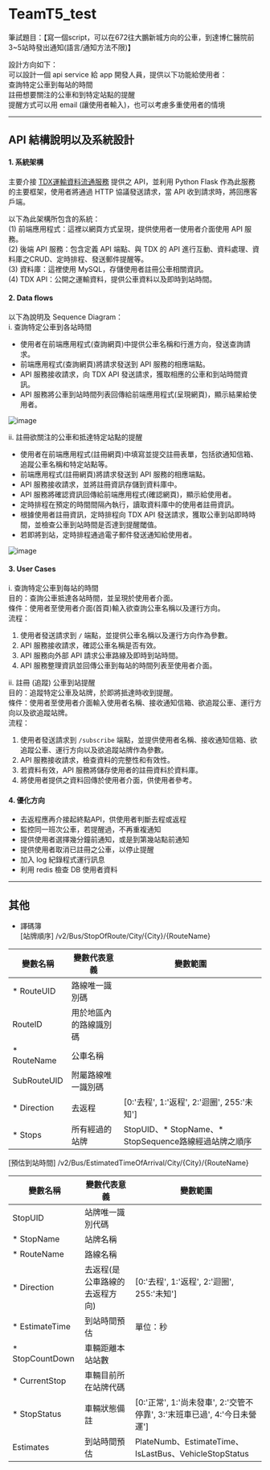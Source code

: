 # TeamT5_test

筆試題目：【寫一個script，可以在672往大鵬新城方向的公車，到達博仁醫院前3~5站時發出通知(語言/通知方法不限)】

設計方向如下：   
可以設計一個 api service 給 app 開發人員，提供以下功能給使用者：     
查詢特定公車到每站的時間   
註冊想要關注的公車和到特定站點的提醒     
提醒方式可以用 email (讓使用者輸入)，也可以考慮多重使用者的情境

***

## API 結構說明以及系統設計
#### **1. 系統架構**  
主要介接 [TDX運輸資料流通服務](https://tdx.transportdata.tw/api-service/swagger/basic/) 提供之 API，並利用 Python Flask 作為此服務的主要框架，使用者將通過 HTTP 協議發送請求，當 API 收到請求時，將回應客戶端。  

以下為此架構所包含的系統：  
(1) 前端應用程式：這裡以網頁方式呈現，提供使用者一使用者介面使用 API 服務。    
(2) 後端 API 服務：包含定義 API 端點、與 TDX 的 API 進行互動、資料處理、資料庫之CRUD、定時排程、發送郵件提醒等。  
(3) 資料庫：這裡使用 MySQL，存儲使用者註冊公車相關資訊。  
(4) TDX API：公開之運輸資料，提供公車資料以及即時到站時間。  

#### **2. Data flows**  
以下為說明及 Sequence Diagram：  
i. 查詢特定公車到各站時間  
- 使用者在前端應用程式(查詢網頁)中提供公車名稱和行進方向，發送查詢請求。  
- 前端應用程式(查詢網頁)將請求發送到 API 服務的相應端點。  
- API 服務接收請求，向 TDX API 發送請求，獲取相應的公車和到站時間資訊。  
- API 服務將公車到站時間列表回傳給前端應用程式(呈現網頁)，顯示結果給使用者。  

![image](https://github.com/haha110721/TeamT5_test/assets/66916009/424c21d9-7322-4b38-94bc-c5adb70642fe)

ii. 註冊欲關注的公車和抵達特定站點的提醒   
- 使用者在前端應用程式(註冊網頁)中填寫並提交註冊表單，包括欲通知信箱、追蹤公車名稱和特定站點等。  
- 前端應用程式(註冊網頁)將請求發送到 API 服務的相應端點。  
- API 服務接收請求，並將註冊資訊存儲到資料庫中。  
- API 服務將確認資訊回傳給前端應用程式(確認網頁)，顯示給使用者。  
- 定時排程在預定的時間間隔內執行，讀取資料庫中的使用者註冊資訊。  
- 根據使用者註冊資訊，定時排程向 TDX API 發送請求，獲取公車到站即時時間，並檢查公車到站時間是否達到提醒閾值。 
- 若即將到站，定時排程通過電子郵件發送通知給使用者。  

![image](https://github.com/haha110721/TeamT5_test/assets/66916009/e5c7ee71-3429-40b7-8d5f-aea1a32d3c50)

#### **3. User Cases**  
i. 查詢特定公車到每站的時間  
目的：查詢公車抵達各站時間，並呈現於使用者介面。  
條件：使用者至使用者介面(首頁)輸入欲查詢公車名稱以及運行方向。  
流程：  
1. 使用者發送請求到 `/` 端點，並提供公車名稱以及運行方向作為參數。  
2. API 服務接收請求，確認公車名稱是否有效。
3. API 服務向外部 API 請求公車路線及即時到站時間。
4. API 服務整理資訊並回傳公車到每站的時間列表至使用者介面。

ii. 註冊 (追蹤) 公車到站提醒  
目的：追蹤特定公車及站牌，於即將抵達時收到提醒。  
條件：使用者至使用者介面輸入使用者名稱、接收通知信箱、欲追蹤公車、運行方向以及欲追蹤站牌。    
流程：
1. 使用者發送請求到 `/subscribe` 端點，並提供使用者名稱、接收通知信箱、欲追蹤公車、運行方向以及欲追蹤站牌作為參數。  
2. API 服務接收請求，檢查資料的完整性和有效性。  
3. 若資料有效，API 服務將儲存使用者的註冊資料於資料庫。  
4. 將使用者提供之資料回傳於使用者介面，供使用者參考。

#### **4. 優化方向**
- 去返程應再介接起終點API，供使用者判斷去程或返程
- 監控同一班次公車，若提醒過，不再重複通知
- 提供使用者選擇幾分鐘前通知，或是到第幾站點前通知
- 提供使用者取消已註冊之公車，以停止提醒
- 加入 log 紀錄程式運行訊息
- 利用 redis 檢查 DB 使用者資料

***

## 其他
- 譯碼簿  
[站牌順序] /v2/Bus/StopOfRoute/City/{City}/{RouteName}

| 變數名稱  | 變數代表意義  | 變數範圍  |
| --------  | --------  | -------- |
| * RouteUID  | 路線唯一識別碼  |    |
| RouteID  | 用於地區內的路線識別碼  |      |
| * RouteName  | 公車名稱  |     |
| SubRouteUID  | 附屬路線唯一識別碼  |      |
| * Direction  | 去返程  | [0:'去程', 1:'返程', 2:'迴圈', 255:'未知']  |
| * Stops  | 所有經過的站牌  | StopUID、* StopName、* StopSequence路線經過站牌之順序  |


[預估到站時間] /v2/Bus/EstimatedTimeOfArrival/City/{City}/{RouteName}

| 變數名稱  | 變數代表意義  | 變數範圍  |
| --------  | --------  | -------- |
| StopUID  | 站牌唯一識別代碼  |   |
| * StopName  | 站牌名稱  |   |
| * RouteName  | 路線名稱  |     |
| * Direction  | 去返程(是公車路線的去返程方向)  | [0:'去程', 1:'返程', 2:'迴圈', 255:'未知']  |
| * EstimateTime  | 到站時間預估  | 單位：秒  |
| * StopCountDown  | 車輛距離本站站數  |  |
| * CurrentStop  | 車輛目前所在站牌代碼  |  |
| * StopStatus  | 車輛狀態備註  | [0:'正常', 1:'尚未發車', 2:'交管不停靠', 3:'末班車已過', 4:'今日未營運']  |
| Estimates  | 到站時間預估  | PlateNumb、EstimateTime、IsLastBus、VehicleStopStatus |

